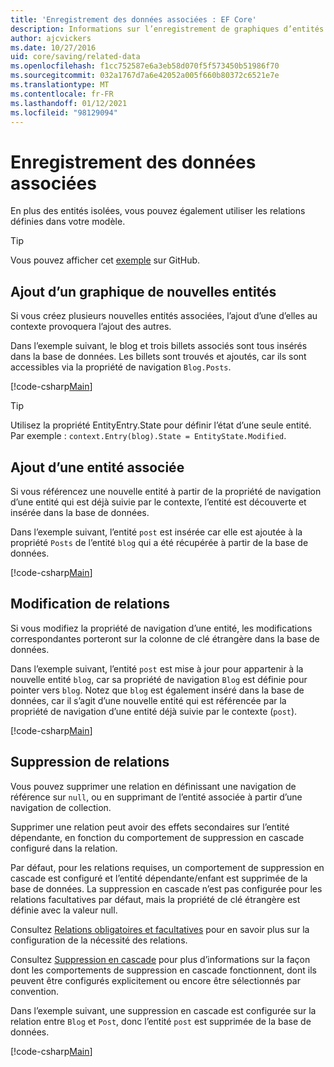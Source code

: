 ```yaml
---
title: 'Enregistrement des données associées : EF Core'
description: Informations sur l’enregistrement de graphiques d’entités associées et la gestion des relations dans Entity Framework Core
author: ajcvickers
ms.date: 10/27/2016
uid: core/saving/related-data
ms.openlocfilehash: f1cc752587e6a3eb58d070f5f573450b51986f70
ms.sourcegitcommit: 032a1767d7a6e42052a005f660b80372c6521e7e
ms.translationtype: MT
ms.contentlocale: fr-FR
ms.lasthandoff: 01/12/2021
ms.locfileid: "98129094"
---
```

# <a name="saving-related-data"></a>Enregistrement des données associées

En plus des entités isolées, vous pouvez également utiliser les relations définies dans votre modèle.

> [!TIP]
> Vous pouvez afficher cet [exemple](https://github.com/dotnet/EntityFramework.Docs/tree/master/samples/core/Saving/RelatedData/) sur GitHub.

## <a name="adding-a-graph-of-new-entities"></a>Ajout d’un graphique de nouvelles entités

Si vous créez plusieurs nouvelles entités associées, l’ajout d’une d’elles au contexte provoquera l’ajout des autres.

Dans l’exemple suivant, le blog et trois billets associés sont tous insérés dans la base de données. Les billets sont trouvés et ajoutés, car ils sont accessibles via la propriété de navigation `Blog.Posts`.

[!code-csharp[Main](../../../samples/core/Saving/RelatedData/Sample.cs#AddingGraphOfEntities)]

> [!TIP]
> Utilisez la propriété EntityEntry.State pour définir l’état d’une seule entité. Par exemple : `context.Entry(blog).State = EntityState.Modified`.

## <a name="adding-a-related-entity"></a>Ajout d’une entité associée

Si vous référencez une nouvelle entité à partir de la propriété de navigation d’une entité qui est déjà suivie par le contexte, l’entité est découverte et insérée dans la base de données.

Dans l’exemple suivant, l’entité `post` est insérée car elle est ajoutée à la propriété `Posts` de l’entité `blog` qui a été récupérée à partir de la base de données.

[!code-csharp[Main](../../../samples/core/Saving/RelatedData/Sample.cs#AddingRelatedEntity)]

## <a name="changing-relationships"></a>Modification de relations

Si vous modifiez la propriété de navigation d’une entité, les modifications correspondantes porteront sur la colonne de clé étrangère dans la base de données.

Dans l’exemple suivant, l’entité `post` est mise à jour pour appartenir à la nouvelle entité `blog`, car sa propriété de navigation `Blog` est définie pour pointer vers `blog`. Notez que `blog` est également inséré dans la base de données, car il s’agit d’une nouvelle entité qui est référencée par la propriété de navigation d’une entité déjà suivie par le contexte (`post`).

[!code-csharp[Main](../../../samples/core/Saving/RelatedData/Sample.cs#ChangingRelationships)]

## <a name="removing-relationships"></a>Suppression de relations

Vous pouvez supprimer une relation en définissant une navigation de référence sur `null`, ou en supprimant de l’entité associée à partir d’une navigation de collection.

Supprimer une relation peut avoir des effets secondaires sur l’entité dépendante, en fonction du comportement de suppression en cascade configuré dans la relation.

Par défaut, pour les relations requises, un comportement de suppression en cascade est configuré et l’entité dépendante/enfant est supprimée de la base de données. La suppression en cascade n’est pas configurée pour les relations facultatives par défaut, mais la propriété de clé étrangère est définie avec la valeur null.

Consultez [Relations obligatoires et facultatives](xref:core/modeling/relationships#required-and-optional-relationships) pour en savoir plus sur la configuration de la nécessité des relations.

Consultez [Suppression en cascade](xref:core/saving/cascade-delete) pour plus d’informations sur la façon dont les comportements de suppression en cascade fonctionnent, dont ils peuvent être configurés explicitement ou encore être sélectionnés par convention.

Dans l’exemple suivant, une suppression en cascade est configurée sur la relation entre `Blog` et `Post`, donc l’entité `post` est supprimée de la base de données.

[!code-csharp[Main](../../../samples/core/Saving/RelatedData/Sample.cs#RemovingRelationships)]
